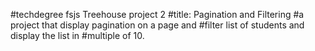 #techdegree fsjs Treehouse project 2
#title: Pagination and Filtering 
#a project that display  pagination on a page and
#filter list of students and display the list in
#multiple of 10.